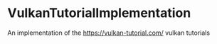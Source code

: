 # VulkanTutorialImplementation
An implementation of the https://vulkan-tutorial.com/ vulkan tutorials
